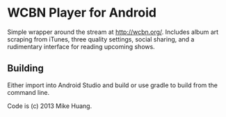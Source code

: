 # WCBN Player for Android

Simple wrapper around the stream at http://wcbn.org/. Includes album art
scraping from iTunes, three quality settings, social sharing, and a
rudimentary interface for reading upcoming shows.

## Building

Either import into Android Studio and build or use gradle to build from the
command line.

Code is (c) 2013 Mike Huang.
